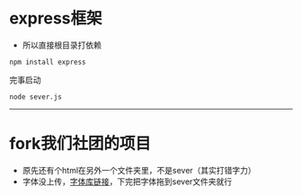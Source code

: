 # express框架
- 所以直接根目录打依赖
```
npm install express
```
完事启动
```
node sever.js
```
---
# fork我们社团的项目
- 原先还有个html在另外一个文件夹里，不是sever（其实打错字力）
- 字体没上传，[字体库链接](https://www.fonts.net.cn/font-43854266631.html?previewText=12345)，下完把字体拖到sever文件夹就行
